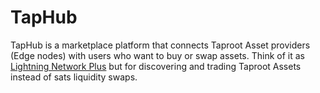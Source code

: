 # TapHub

TapHub is a marketplace platform that connects Taproot Asset providers (Edge nodes) with users who want to buy or swap assets. Think of it as [Lightning Network Plus](https://lightningnetwork.plus/) but for discovering and trading Taproot Assets instead of sats liquidity swaps.